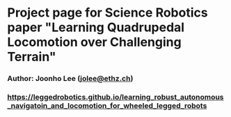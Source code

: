 # Project page for Science Robotics paper "Learning Quadrupedal Locomotion over Challenging Terrain"
### Author: Joonho Lee (jolee@ethz.ch)
### https://leggedrobotics.github.io/learning_robust_autonomous_navigatoin_and_locomotion_for_wheeled_legged_robots
